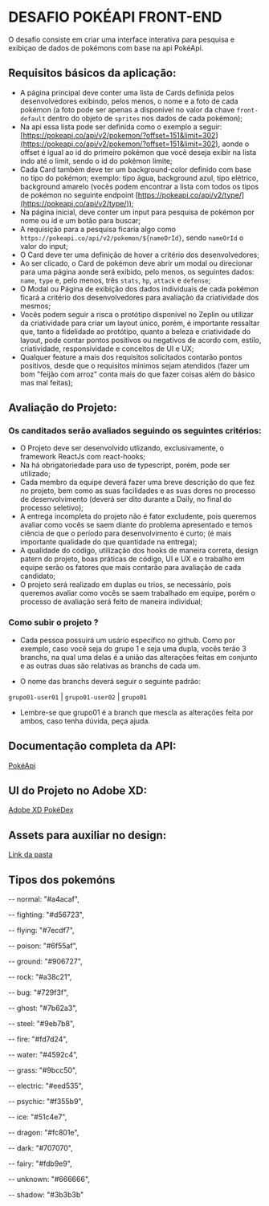 # DESAFIO POKÉAPI FRONT-END
O desafio consiste em criar uma interface interativa para pesquisa e exibiçao de dados de pokémons com base na api PokéApi.


## Requisitos básicos da aplicação:

- A página principal deve conter uma lista de Cards definida pelos desenvolvedores exibindo, pelos menos, o nome e a foto de cada pokémon (a foto pode ser apenas a disponível no valor da chave `front-default` dentro do objeto de `sprites` nos dados de cada pokémon);
- Na api essa lista pode ser definida como o exemplo a seguir: [https://pokeapi.co/api/v2/pokemon/?offset=151&limit=302](https://pokeapi.co/api/v2/pokemon/?offset=151&limit=302), aonde o offset é igual ao id do primeiro pokémon que você deseja exibir na lista indo até o limit, sendo o id do pokémon limite;
- Cada Card também deve ter um background-color definido com base no tipo do pokémon; exemplo: tipo água, background azul, tipo elétrico, background amarelo (vocês podem encontrar a lista com todos os tipos de pokémon no seguinte endpoint [https://pokeapi.co/api/v2/type/](https://pokeapi.co/api/v2/type/)); 
- Na página inicial, deve conter um input para pesquisa de pokémon por nome ou id e um botão para buscar;
- A requisição para a pesquisa ficaria algo como `https://pokeapi.co/api/v2/pokemon/${nameOrId}`, sendo `nameOrId` o valor do input;
- O Card deve ter uma definição de hover a critério dos desenvolvedores;
- Ao ser clicado, o Card de pokémon deve abrir um modal ou direcionar para uma página aonde será exibido, pelo menos, os seguintes dados: `name`, `type` e, pelo menos, três `stats`, `hp`, `attack` e `defense`;
- O Modal ou Página de exibição dos dados individuais de cada pokémon ficará a critério dos desenvolvedores para avaliação da criatividade dos mesmos;
- Vocês podem seguir a risca o protótipo disponível no Zeplin ou utilizar da criatividade para criar um layout único, porém, é importante ressaltar que, tanto a fidelidade ao protótipo, quanto a beleza e criatividade do layout, pode contar pontos positivos ou negativos de acordo com, estilo, criatividade, responsividade e conceitos de UI e UX;
- Qualquer feature a mais dos requisitos solicitados contarão pontos positivos, desde que o requisitos mínimos sejam atendidos (fazer um bom "feijão com arroz" conta mais do que fazer coisas além do básico mas mal feitas);


## Avaliação do Projeto:
### Os canditados serão avaliados seguindo os seguintes critérios: 
- O Projeto deve ser desenvolvido utlizando, exclusivamente, o framework ReactJs com react-hooks;
- Na há obrigatoriedade para uso de typescript, porém, pode ser utilizado;
- Cada membro da equipe deverá fazer uma breve descrição do que fez no projeto, bem como as suas facilidades e as suas dores no processo de desenvolvimento (deverá ser dito durante a Daily, no final do processo seletivo);
- A entrega incompleta do projeto não é fator excludente, pois queremos avaliar como vocês se saem diante do problema apresentado e temos ciência de que o período para desenvolvimento é curto; (é mais importante qualidade do que quantidade na entrega);
- A qualidade do código, utilização dos hooks de maneira correta, design patern do projeto, boas práticas de código, UI e UX e o trabalho em equipe serão os fatores que mais contarão para avaliação de cada candidato;
- O projeto será realizado em duplas ou trios, se necessário, pois queremos avaliar como vocês se saem trabalhado em equipe, porém o processo de avaliação será feito de maneira individual;

### Como subir o projeto ?

- Cada pessoa possuirá um usário específico no github. Como por exemplo, caso você seja do grupo 1 e seja uma dupla, vocês terão 3 branchs, na qual uma delas é a união das alterações feitas em conjunto e as outras duas são relativas as branchs de cada um.

- O nome das branchs deverá seguir o seguinte padrão:

`grupo01-user01` | `grupo01-user02` | `grupo01`

- Lembre-se que grupo01 é a branch que mescla as alterações feita por ambos, caso tenha dúvida, peça ajuda.


## Documentação completa da API:

[PokéApi](https://pokeapi.co/)

## UI do Projeto no Adobe XD:

[Adobe XD PokéDex](https://xd.adobe.com/view/a7af24da-99c7-49ff-a2a2-cadf18a6dee3-f2fc/)

## Assets para auxiliar no design:

[Link da pasta](https://drive.google.com/drive/folders/18mH7xEBV63Uv2Bq7tV2dQUT_1VuuccMA?usp=sharing)


## Tipos dos pokemóns

-- normal: "#a4acaf",

-- fighting: "#d56723",

-- flying: "#7ecdf7",

-- poison: "#6f55af",

-- ground: "#906727",

-- rock: "#a38c21",

-- bug: "#729f3f",

-- ghost: "#7b62a3",

-- steel: "#9eb7b8",

-- fire: "#fd7d24",

-- water: "#4592c4",

-- grass: "#9bcc50",

-- electric: "#eed535",

-- psychic: "#f355b9",

-- ice: "#51c4e7",

-- dragon: "#fc801e",

-- dark: "#707070",

-- fairy: "#fdb9e9",

-- unknown: "#666666",

-- shadow: "#3b3b3b"